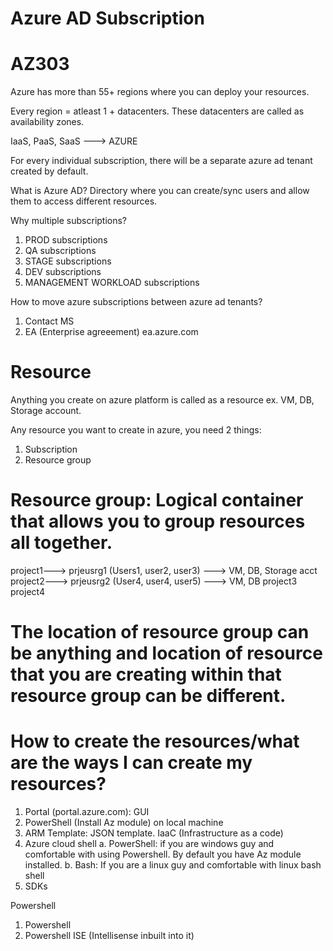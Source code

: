 # Azure AD Subscription 


AZ303
=========
Azure has more than 55+ regions where you can deploy your resources.

Every region = atleast 1 + datacenters. These datacenters are called as availability zones.

IaaS, PaaS, SaaS ---> AZURE

For every individual subscription, there will be a separate azure ad tenant created by default.

What is Azure AD?
Directory where you can create/sync users and allow them to access different resources.

Why multiple subscriptions?
1. PROD subscriptions
2. QA subscriptions
3. STAGE subscriptions
4. DEV subscriptions
5. MANAGEMENT WORKLOAD subscriptions

How to move azure subscriptions between azure ad tenants?
1. Contact MS
2. EA (Enterprise agreeement)
ea.azure.com


Resource
========
Anything you create on azure platform is called as a resource ex. VM, DB, Storage account.


Any resource you want to create in azure, you need 2 things:
1. Subscription
2. Resource group

Resource group: Logical container that allows you to group resources all together. 
===============
project1---> prjeusrg1 (Users1, user2, user3) ---> VM, DB, Storage acct
project2---> prjeusrg2 (User4, user4, user5) ---> VM, DB
project3
project4


The location of resource group can be anything and location of resource that you are creating within that resource group can be different.
===================

How to create the resources/what are the ways I can create my resources?
=========================================================================
1. Portal (portal.azure.com): GUI
2. PowerShell (Install Az module) on local machine
3. ARM Template: JSON template. IaaC (Infrastructure as a code)
4. Azure cloud shell 
	a. PowerShell: if you are windows guy and comfortable with using Powershell. By default you have Az module installed.
	b. Bash: If you are a linux guy and comfortable with linux bash shell
5. SDKs


Powershell

1. Powershell
2. Powershell ISE (Intellisense inbuilt into it)











